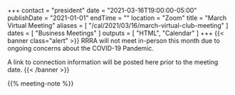 +++
contact = "president"
date = "2021-03-16T19:00:00-05:00"
publishDate = "2021-01-01"
endTime = ""
location = "Zoom"
title = "March Virtual Meeting"
aliases = [ "/cal/2021/03/16/march-virtual-club-meeting" ]
dates = [ "Business Meetings" ]
outputs = [ "HTML", "Calendar" ]
+++
{{< banner class="alert" >}}
RRRA will not meet in-person this month due to ongoing concerns
about the COVID-19 Pandemic.

A link to connection information will be posted here prior to the meeting date.
{{< /banner >}}

{{% meeting-note %}}
